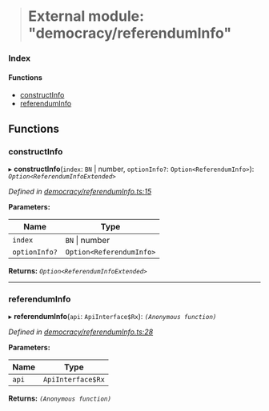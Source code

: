 > # External module: "democracy/referendumInfo"

### Index

#### Functions

* [constructInfo](_democracy_referenduminfo_.md#constructinfo)
* [referendumInfo](_democracy_referenduminfo_.md#referenduminfo)

## Functions

###  constructInfo

▸ **constructInfo**(`index`: `BN` | number, `optionInfo?`: `Option<ReferendumInfo>`): *`Option<ReferendumInfoExtended>`*

*Defined in [democracy/referendumInfo.ts:15](https://github.com/polkadot-js/api/blob/ca00dbd/packages/api-derive/src/democracy/referendumInfo.ts#L15)*

**Parameters:**

Name | Type |
------ | ------ |
`index` | `BN` \| number |
`optionInfo?` | `Option<ReferendumInfo>` |

**Returns:** *`Option<ReferendumInfoExtended>`*

___

###  referendumInfo

▸ **referendumInfo**(`api`: `ApiInterface$Rx`): *`(Anonymous function)`*

*Defined in [democracy/referendumInfo.ts:28](https://github.com/polkadot-js/api/blob/ca00dbd/packages/api-derive/src/democracy/referendumInfo.ts#L28)*

**Parameters:**

Name | Type |
------ | ------ |
`api` | `ApiInterface$Rx` |

**Returns:** *`(Anonymous function)`*